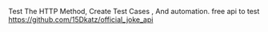 Test The HTTP Method, Create Test Cases , And automation.
free api to test https://github.com/15Dkatz/official_joke_api 
